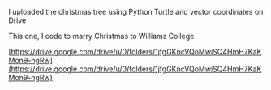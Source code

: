I uploaded the christmas tree using Python Turtle and vector coordinates on Drive 

This one, I code to marry Christmas to Williams College

[https://drive.google.com/drive/u/0/folders/1jfgGKncVQoMwiSQ4HmH7KaKMon9-ngRw](https://drive.google.com/drive/u/0/folders/1jfgGKncVQoMwiSQ4HmH7KaKMon9-ngRw)
